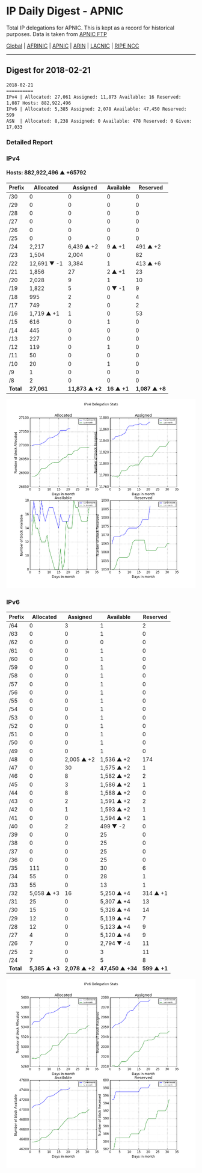 # IP Daily Digest - APNIC

Total IP delegations for APNIC. This is kept as a record for historical purposes. Data is taken from [APNIC FTP](https://ftp.apnic.net/)

[Global](https://github.com/csmets/IP-Daily-Digest) | [AFRINIC](https://github.com/csmets/IP-Daily-Digest/tree/master/archives/AFRINIC) | [APNIC](https://github.com/csmets/IP-Daily-Digest/tree/master/archives/APNIC) | [ARIN](https://github.com/csmets/IP-Daily-Digest/tree/master/archives/ARIN) | [LACNIC](https://github.com/csmets/IP-Daily-Digest/tree/master/archives/LACNIC) | [RIPE NCC](https://github.com/csmets/IP-Daily-Digest/tree/master/archives/RIPE_NCC)

---

## Digest for 2018-02-21
```
2018-02-21
==========
IPv4 | Allocated: 27,061 Assigned: 11,873 Available: 16 Reserved: 1,087 Hosts: 882,922,496
IPv6 | Allocated: 5,385 Assigned: 2,078 Available: 47,450 Reserved: 599
ASN  | Allocated: 8,238 Assigned: 0 Available: 478 Reserved: 0 Given: 17,033
```

### Detailed Report

### IPv4

#### Hosts: **882,922,496 ▲ +65792**

| Prefix | Allocated | Assigned | Available | Reserved |
| ----- | ----- | ----- | ----- | ----- |
| /30 | 0 | 0 | 0 | 0 |
| /29 | 0 | 0 | 0 | 0 |
| /28 | 0 | 0 | 0 | 0 |
| /27 | 0 | 0 | 0 | 0 |
| /26 | 0 | 0 | 0 | 0 |
| /25 | 0 | 0 | 0 | 0 |
| /24 | 2,217 | 6,439 ▲ +2 | 9 ▲ +1 | 491 ▲ +2 |
| /23 | 1,504 | 2,004 | 0 | 82 |
| /22 | 12,691 ▼ -1 | 3,384 | 1 | 413 ▲ +6 |
| /21 | 1,856 | 27 | 2 ▲ +1 | 23 |
| /20 | 2,028 | 9 | 1 | 10 |
| /19 | 1,822 | 5 | 0 ▼ -1 | 9 |
| /18 | 995 | 2 | 0 | 4 |
| /17 | 749 | 2 | 0 | 2 |
| /16 | 1,719 ▲ +1 | 1 | 0 | 53 |
| /15 | 616 | 0 | 1 | 0 |
| /14 | 445 | 0 | 0 | 0 |
| /13 | 227 | 0 | 0 | 0 |
| /12 | 119 | 0 | 1 | 0 |
| /11 | 50 | 0 | 0 | 0 |
| /10 | 20 | 0 | 1 | 0 |
| /9 | 1 | 0 | 0 | 0 |
| /8 | 2 | 0 | 0 | 0 |
| **Total** | **27,061** | **11,873 ▲ +2** | **16 ▲ +1** | **1,087 ▲ +8** |

![ipv4-stats](ipv4-figure.png)

### IPv6

| Prefix | Allocated | Assigned | Available | Reserved |
| ----- | ----- | ----- | ----- | ----- |
| /64 | 0 | 3 | 1 | 2 |
| /63 | 0 | 0 | 1 | 0 |
| /62 | 0 | 0 | 0 | 0 |
| /61 | 0 | 0 | 1 | 0 |
| /60 | 0 | 0 | 1 | 0 |
| /59 | 0 | 0 | 1 | 0 |
| /58 | 0 | 0 | 1 | 0 |
| /57 | 0 | 0 | 1 | 0 |
| /56 | 0 | 0 | 1 | 0 |
| /55 | 0 | 0 | 1 | 0 |
| /54 | 0 | 0 | 1 | 0 |
| /53 | 0 | 0 | 1 | 0 |
| /52 | 0 | 0 | 1 | 0 |
| /51 | 0 | 0 | 1 | 0 |
| /50 | 0 | 0 | 1 | 0 |
| /49 | 0 | 0 | 1 | 0 |
| /48 | 0 | 2,005 ▲ +2 | 1,536 ▲ +2 | 174 |
| /47 | 0 | 30 | 1,575 ▲ +2 | 1 |
| /46 | 0 | 8 | 1,582 ▲ +2 | 2 |
| /45 | 0 | 3 | 1,586 ▲ +2 | 1 |
| /44 | 0 | 8 | 1,588 ▲ +2 | 0 |
| /43 | 0 | 2 | 1,591 ▲ +2 | 2 |
| /42 | 0 | 1 | 1,593 ▲ +2 | 1 |
| /41 | 0 | 0 | 1,594 ▲ +2 | 1 |
| /40 | 0 | 2 | 499 ▼ -2 | 0 |
| /39 | 0 | 0 | 25 | 0 |
| /38 | 0 | 0 | 25 | 0 |
| /37 | 0 | 0 | 25 | 0 |
| /36 | 0 | 0 | 25 | 0 |
| /35 | 111 | 0 | 30 | 6 |
| /34 | 55 | 0 | 28 | 1 |
| /33 | 55 | 0 | 13 | 1 |
| /32 | 5,058 ▲ +3 | 16 | 5,250 ▲ +4 | 314 ▲ +1 |
| /31 | 25 | 0 | 5,307 ▲ +4 | 13 |
| /30 | 15 | 0 | 5,326 ▲ +4 | 14 |
| /29 | 12 | 0 | 5,119 ▲ +4 | 7 |
| /28 | 12 | 0 | 5,123 ▲ +4 | 9 |
| /27 | 4 | 0 | 5,120 ▲ +4 | 9 |
| /26 | 7 | 0 | 2,794 ▼ -4 | 11 |
| /25 | 2 | 0 | 3 | 11 |
| /24 | 7 | 0 | 5 | 8 |
| **Total** | **5,385 ▲ +3** | **2,078 ▲ +2** | **47,450 ▲ +34** | **599 ▲ +1** |

![ipv6-stats](ipv6-figure.png)